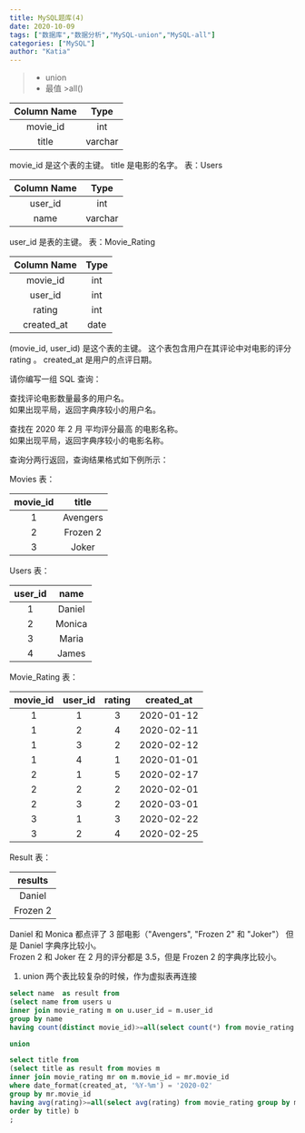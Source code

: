 ```yaml
---
title: MySQL题库(4)
date: 2020-10-09
tags: ["数据库","数据分析","MySQL-union","MySQL-all"]
categories: ["MySQL"]
author: "Katia"
---
```


> * union
> * 最值 >all()

<!--more-->


| Column Name   | Type    |
|  :-------: | :-----------:|
| movie_id      | int     |
| title         | varchar |

movie_id 是这个表的主键。
title 是电影的名字。
表：Users


| Column Name   | Type    |
|  :-------: | :-----------:|
| user_id       | int     |
| name          | varchar |

user_id 是表的主键。
表：Movie_Rating


| Column Name   | Type    |
|  :-------: | :-----------:|
| movie_id      | int     |
| user_id       | int     |
| rating        | int     |
| created_at    | date    |

(movie_id, user_id) 是这个表的主键。
这个表包含用户在其评论中对电影的评分 rating 。
created_at 是用户的点评日期。 
 

请你编写一组 SQL 查询：

查找评论电影数量最多的用户名。  
如果出现平局，返回字典序较小的用户名。    

查找在 2020 年 2 月 平均评分最高 的电影名称。    
如果出现平局，返回字典序较小的电影名称。    

查询分两行返回，查询结果格式如下例所示：  

Movies 表：

| movie_id    |  title       |
|  :-------: | :-----------:| 
| 1           | Avengers     |
| 2           | Frozen 2     |
| 3           | Joker        |


Users 表：

| user_id     |  name        |
|  :-------: | :-----------:| 
| 1           | Daniel       |
| 2           | Monica       |
| 3           | Maria        |
| 4           | James        |


Movie_Rating 表：

| movie_id    | user_id      | rating       | created_at  |
|  :-------: | :-----------:| :-----------:| :-----------:|
| 1           | 1            | 3            | 2020-01-12  |
| 1           | 2            | 4            | 2020-02-11  |
| 1           | 3            | 2            | 2020-02-12  |
| 1           | 4            | 1            | 2020-01-01  |
| 2           | 1            | 5            | 2020-02-17  | 
| 2           | 2            | 2            | 2020-02-01  | 
| 2           | 3            | 2            | 2020-03-01  |
| 3           | 1            | 3            | 2020-02-22  | 
| 3           | 2            | 4            | 2020-02-25  | 


Result 表：

| results      |
| :-----------:|
| Daniel       |
| Frozen 2     |


Daniel 和 Monica 都点评了 3 部电影（"Avengers", "Frozen 2" 和 "Joker"） 但是 Daniel 字典序比较小。  
Frozen 2 和 Joker 在 2 月的评分都是 3.5，但是 Frozen 2 的字典序比较小。  


1. union 两个表比较复杂的时候，作为虚拟表再连接



```sql
select name  as result from 
(select name from users u 
inner join movie_rating m on u.user_id = m.user_id
group by name 
having count(distinct movie_id)>=all(select count(*) from movie_rating group by user_id) order by name )a 

union 

select title from 
(select title as result from movies m 
inner join movie_rating mr on m.movie_id = mr.movie_id
where date_format(created_at, '%Y-%m') = '2020-02'
group by mr.movie_id
having avg(rating)>=all(select avg(rating) from movie_rating group by movie_id)
order by title) b 
;
```
